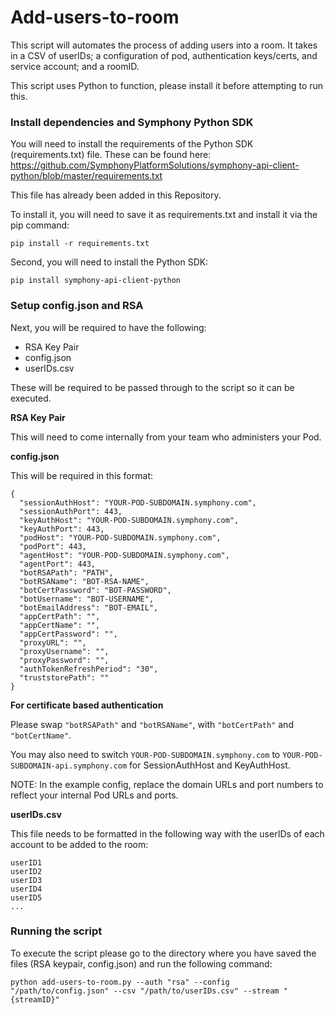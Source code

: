 # Add-users-to-room
This script will automates the process of adding users into a room. It takes in a CSV of userIDs; a configuration of pod, authentication keys/certs, and service account; and a roomID.

This script uses Python to function, please install it before attempting to run this.

### Install dependencies and Symphony Python SDK
You will need to install the requirements of the Python SDK (requirements.txt) file.
These can be found here: https://github.com/SymphonyPlatformSolutions/symphony-api-client-python/blob/master/requirements.txt

This file has already been added in this Repository.

To install it, you will need to save it as requirements.txt and install it via the pip command:
```
pip install -r requirements.txt
```

Second, you will need to install the Python SDK:
```
pip install symphony-api-client-python
```

### Setup config.json and RSA
Next, you will be required to have the following:

* RSA Key Pair
* config.json
* userIDs.csv
  
These will be required to be passed through to the script so it can be executed.

**RSA Key Pair**

This will need to come internally from your team who administers your Pod.

**config.json**

This will be required in this format:

```
{
  "sessionAuthHost": "YOUR-POD-SUBDOMAIN.symphony.com",
  "sessionAuthPort": 443,
  "keyAuthHost": "YOUR-POD-SUBDOMAIN.symphony.com",
  "keyAuthPort": 443,
  "podHost": "YOUR-POD-SUBDOMAIN.symphony.com",
  "podPort": 443,
  "agentHost": "YOUR-POD-SUBDOMAIN.symphony.com",
  "agentPort": 443,
  "botRSAPath": "PATH",
  "botRSAName": "BOT-RSA-NAME",
  "botCertPassword": "BOT-PASSWORD",
  "botUsername": "BOT-USERNAME",
  "botEmailAddress": "BOT-EMAIL",
  "appCertPath": "",
  "appCertName": "",
  "appCertPassword": "",
  "proxyURL": "",
  "proxyUsername": "",
  "proxyPassword": "",
  "authTokenRefreshPeriod": "30",
  "truststorePath": ""
}
```

**For certificate based authentication**

Please swap `"botRSAPath"` and `"botRSAName"`, with `"botCertPath"` and
`"botCertName"`. 

You may also need to switch `YOUR-POD-SUBDOMAIN.symphony.com` to `YOUR-POD-SUBDOMAIN-api.symphony.com` for SessionAuthHost and KeyAuthHost.

NOTE: In the example config, replace the domain URLs and port numbers to reflect your internal Pod URLs and ports.

**userIDs.csv**

This file needs to be formatted in the following way with the userIDs of each account to be added to the room:

```
userID1
userID2
userID3
userID4
userID5
...
```

### Running the script
To execute the script please go to the directory where you have saved the files (RSA keypair, config.json) and run the following command:
```
python add-users-to-room.py --auth "rsa" --config "/path/to/config.json" --csv "/path/to/userIDs.csv" --stream "{streamID}"
```
